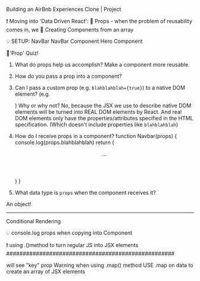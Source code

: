 Building an AirBnb Experiences Clone | Project

❗ Moving into 'Data Driven React':
🔹 Props
    - when the problem of reusability comes in, we 
🔹 Creating Components from an array

💡 SETUP: NavBar
NavBar Component
Hero Component





🧠'Prop' Quiz!

1. What do props help us accomplish?
    Make a component more reusable.

2. How do you pass a prop into a component?
    <MyAwesomeHeader title="???" />

3. Can I pass a custom prop (e.g. `blahblahblah={true}`) to a native
   DOM element? (e.g. <div blahblahblah={true}>) Why or why not?
No, because the JSX we use to describe native DOM elements will
be turned into REAL DOM elements by React. And real DOM elements
only have the properties/attributes specified in the HTML specification.
(Which doesn't include properties like `blahblahblah`)

4. How do I receive props in a component?
    function Navbar(props) {
        console.log(props.blahblahblah)
        return (
            <header>
                ...
            </header>
        )
    }

5. What data type is `props` when the component receives it?

An object!

__________________________________________________

Conditional Rendering

💡 console.log props when copying into Component

❗ using .()method to turn regular JS into JSX elements
###################################################

will see "key" prop Warning when using .map() method
USE .map on data to create an array of JSX elements